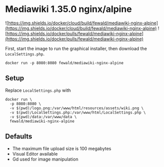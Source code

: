 # Mediawiki 1.35.0 nginx/alpine
![https://img.shields.io/docker/cloud/build/fewald/mediawiki-nginx-alpine](https://img.shields.io/docker/cloud/build/fewald/mediawiki-nginx-alpine)
![https://img.shields.io/docker/pulls/fewald/mediawiki-nginx-alpine](https://img.shields.io/docker/pulls/fewald/mediawiki-nginx-alpine)

First, start the image to run the graphical installer, then download the `LocalSettings.php`.

```
docker run -p 8080:8080 fewald/mediawiki-nginx-alpine
```

## Setup

Replace `LocalSettings.php` with

```
docker run \
  -p 8080:8080 \
  -v $(pwd)/logo.png:/var/www/html/resources/assets/wiki.png \
  -v $(pwd)/LocalSettings.php:/var/www/html/LocalSettings.php \
  -v $(pwd)/data:/var/www/data \
  fewald/mediawiki-nginx-alpine
```

## Defaults

* The maximum file upload size is 100 megabytes
* Visual Editor available
* Gd used for image manipulation
